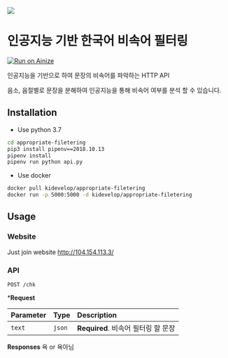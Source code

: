 ![](https://github.com/hjh010501/appropriate-filetering/blob/master/images/main.png)

# 인공지능 기반 한국어 비속어 필터링
[![Run on Ainize](https://ainize.ai/static/images/run_on_ainize_button.svg)](http://104.154.113.3/)

인공지능을 기반으로 하여 문장의 비속어를 파악하는 HTTP API

음소, 음절별로 문장을 분해하여 인공지능을 통해 비속어 여부를 분석 할 수 있습니다.

## Installation

- Use python 3.7

```bash
cd appropriate-filetering
pip3 install pipenv==2018.10.13 
pipenv install
pipenv run python api.py
```

- Use docker
```bash
docker pull kidevelop/appropriate-filetering
docker run -p 5000:5000 -d kidevelop/appropriate-filetering
```

## Usage
### Website
Just join website http://104.154.113.3/

### API
```http
POST /chk
```
***Request**

| Parameter | Type | Description |
| :--- | :--- | :--- |
| `text` | `json` | **Required**. 비속어 필터링 할 문장 |

**Responses**
욕 or 욕아님